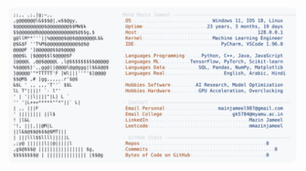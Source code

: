 <picture>
  <source srcset="https://raw.githubusercontent.com/mmazinjameel/mmazinjameel/main/dark_mode.svg?v=1740413525" media="(prefers-color-scheme: dark)">
  <img src="https://raw.githubusercontent.com/mmazinjameel/mmazinjameel/main/light_mode.svg?v=1740413525">
</picture>
